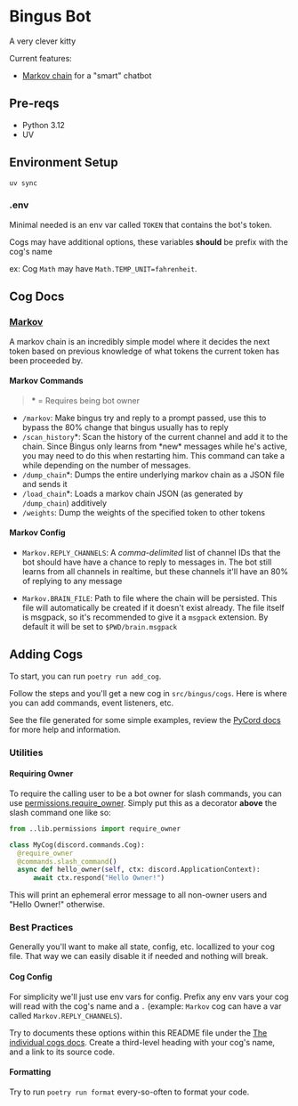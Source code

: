 # Bingus Bot

A very clever kitty

Current features:

- [Markov chain](https://en.wikipedia.org/wiki/Markov_chain) for a "smart" chatbot

## Pre-reqs

- Python 3.12
- UV

## Environment Setup

`uv sync`

### .env

Minimal needed is an env var called `TOKEN` that contains the bot's token.

Cogs may have additional options, these variables **should** be prefix with the
cog's name

ex: Cog `Math` may have `Math.TEMP_UNIT=fahrenheit`.

## Cog Docs

### [Markov](src/bingus/cogs/markov.py)

A markov chain is an incredibly simple model where it decides the next token
based on previous knowledge of what tokens the current token has been proceeded by.

#### Markov Commands

> **\*** = Requires being bot owner

- `/markov`: Make bingus try and reply to a prompt passed, use this to bypass the 80% change that bingus
  usually has to reply
- `/scan_history`*: Scan the history of the current channel and add it to the chain. Since Bingus only learns
  from *new\* messages while he's active, you may need to do this when restarting him. This command can take a while depending on the number of messages.
- `/dump_chain`\*: Dumps the entire underlying markov chain as a JSON file and sends it
- `/load_chain`\*: Loads a markov chain JSON (as generated by `/dump_chain`) additively
- `/weights`: Dump the weights of the specified token to other tokens

#### Markov Config

- `Markov.REPLY_CHANNELS`: A _comma-delimited_ list of channel IDs that the bot should have
  have a chance to reply to messages in. The bot still learns from all channels in realtime, but
  these channels it'll have an 80% of replying to any message

- `Markov.BRAIN_FILE`: Path to file where the chain will be persisted. This file will automatically be created
   if it doesn't exist already. The file itself is msgpack, so it's recommended to give it a `msgpack` extension.
   By default it will be set to `$PWD/brain.msgpack`

## Adding Cogs

To start, you can run `poetry run add_cog`.

Follow the steps and you'll get a new cog in `src/bingus/cogs`. Here is where you can add
commands, event listeners, etc.

See the file generated for some simple examples, review the [PyCord docs](https://guide.pycord.dev/introduction) for more help and information.

### Utilities

#### Requiring Owner

To require the calling user to be a bot owner for slash commands, you can
use [permissions.require_owner](src/bingus/lib/permissions.py). Simply put this as
a decorator **above** the slash command one like so:

```py
from ..lib.permissions import require_owner

class MyCog(discord.commands.Cog):
  @require_owner
  @commands.slash_command()
  async def hello_owner(self, ctx: discord.ApplicationContext):
      await ctx.respond("Hello Owner!")
```

This will print an ephemeral error message to all non-owner users and "Hello Owner!" otherwise.

### Best Practices

Generally you'll want to make all state, config, etc. locallized to your cog file. That
way we can easily disable it if needed and nothing will break.

#### Cog Config

For simplicity we'll just use env vars for config. Prefix any env vars your cog will
read with the cog's name and a `.` (example: `Markov` cog can have a var called `Markov.REPLY_CHANNELS`).

Try to documents these options within this README file under the [The individual cogs docs](#cog-docs).
Create a third-level heading with your cog's name, and a link to its source code.

#### Formatting

Try to run `poetry run format` every-so-often to format your code.
